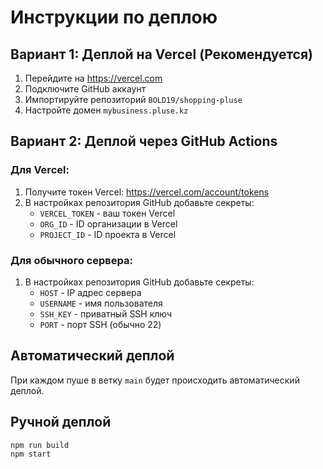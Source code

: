 # Инструкции по деплою

## Вариант 1: Деплой на Vercel (Рекомендуется)

1. Перейдите на https://vercel.com
2. Подключите GitHub аккаунт
3. Импортируйте репозиторий `BOLD19/shopping-pluse`
4. Настройте домен `mybusiness.pluse.kz`

## Вариант 2: Деплой через GitHub Actions

### Для Vercel:
1. Получите токен Vercel: https://vercel.com/account/tokens
2. В настройках репозитория GitHub добавьте секреты:
   - `VERCEL_TOKEN` - ваш токен Vercel
   - `ORG_ID` - ID организации в Vercel
   - `PROJECT_ID` - ID проекта в Vercel

### Для обычного сервера:
1. В настройках репозитория GitHub добавьте секреты:
   - `HOST` - IP адрес сервера
   - `USERNAME` - имя пользователя
   - `SSH_KEY` - приватный SSH ключ
   - `PORT` - порт SSH (обычно 22)

## Автоматический деплой

При каждом пуше в ветку `main` будет происходить автоматический деплой.

## Ручной деплой

```bash
npm run build
npm start
``` 